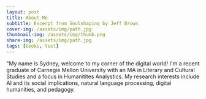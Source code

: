```yaml
---
layout: post
title: About Me
subtitle: Excerpt from Soulshaping by Jeff Brown
cover-img: /assets/img/path.jpg
thumbnail-img: /assets/img/thumb.png
share-img: /assets/img/path.jpg
tags: [books, test]
---
```


"My name is Sydney, welcome to my corner of the digital world! 
I'm a recent graduate of Carnegie Mellon University with an MA in Literary and Cultural Studies and a focus in Humanitites Analystics. My research interests include AI and its social implications, natural language processing, digital humanities, and pedagogy.
